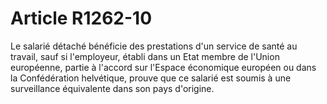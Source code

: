 # Article R1262-10

  
Le salarié détaché bénéficie des prestations d'un service de santé au travail, sauf si l'employeur, établi dans un Etat membre de l'Union européenne, partie à l'accord sur l'Espace économique européen ou dans la Confédération helvétique, prouve que ce salarié est soumis à une surveillance équivalente dans son pays d'origine.